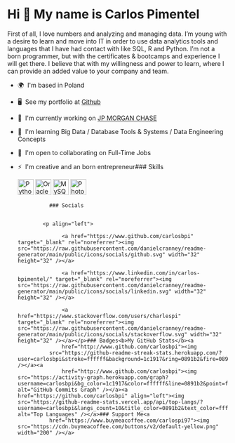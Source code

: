Hi 👋 My name is Carlos Pimentel
================================

First of all, I love numbers and analyzing and managing data. I’m young with a desire to learn and move into IT in order to use data analytics tools and languages that I have had contact with like SQL, R and Python. I’m not a born programmer, but with the certificates & bootcamps and experience I will get there. I believe that with my willingness and power to learn, where I can provide an added value to your company and team.

*   🌍  I'm based in Poland
*   🖥️  See my portfolio at [Github](http://github.com/carlosbpi)
*   🚀  I'm currently working on [JP MORGAN CHASE](http://www.jpmorganchase.com/)
*   🧠  I'm learning Big Data / Database Tools & Systems / Data Engineering Concepts
*   🤝  I'm open to collaborating on Full-Time Jobs
*   ⚡  I'm creative and an born entrepreneur### Skills<p align="left">
                                <a href="https://www.python.org/" target="_blank" rel="noreferrer"><img src="https://raw.githubusercontent.com/danielcranney/readme-generator/main/public/icons/skills/python-colored.svg" width="36" height="36" alt="Python" /></a>
                                <a href="https://www.oracle.com/uk/index.html" target="_blank" rel="noreferrer"><img src="https://raw.githubusercontent.com/danielcranney/readme-generator/main/public/icons/skills/oracle-colored.svg" width="36" height="36" alt="Oracle" /></a>
                                <a href="https://www.mysql.com/" target="_blank" rel="noreferrer"><img src="https://raw.githubusercontent.com/danielcranney/readme-generator/main/public/icons/skills/mysql-colored.svg" width="36" height="36" alt="MySQL" /></a>
                                <a href="https://www.adobe.com/uk/products/photoshop.html" target="_blank" rel="noreferrer"><img src="https://raw.githubusercontent.com/danielcranney/readme-generator/main/public/icons/skills/photoshop-colored.svg" width="36" height="36" alt="Photoshop" /></a>
                    </p>
                    
                  ### Socials
                  
                  
                <p align="left">
                          
                      <a href="https://www.github.com/carlosbpi" target="_blank" rel="noreferrer"><img src="https://raw.githubusercontent.com/danielcranney/readme-generator/main/public/icons/socials/github.svg" width="32" height="32" /></a>
                          
                      <a href="https://www.linkedin.com/in/carlos-bpimentel/" target="_blank" rel="noreferrer"><img src="https://raw.githubusercontent.com/danielcranney/readme-generator/main/public/icons/socials/linkedin.svg" width="32" height="32" /></a>
                          
                      <a href="https://www.stackoverflow.com/users/charlespi" target="_blank" rel="noreferrer"><img src="https://raw.githubusercontent.com/danielcranney/readme-generator/main/public/icons/socials/stackoverflow.svg" width="32" height="32" /></a></p>### Badges<b>My GitHub Stats</b><a
                      href="http://www.github.com/carlosbpi"><img
                  src="https://github-readme-streak-stats.herokuapp.com/?user=carlosbpi&stroke=ffffff&background=1c1917&ring=0891b2&fire=0891b2&currStreakNum=ffffff&currStreakLabel=0891b2&sideNums=ffffff&sideLabels=ffffff&dates=ffffff&hide_border=true" /></a><a
                      href="http://www.github.com/carlosbpi"><img src="https://activity-graph.herokuapp.com/graph?username=carlosbpi&bg_color=1c1917&color=ffffff&line=0891b2&point=ffffff&area_color=1c1917&area=true&hide_border=true&custom_title=GitHub%20Commits%20Graph" alt="GitHub Commits Graph" /></a><a href="https://github.com/carlosbpi" align="left"><img src="https://github-readme-stats.vercel.app/api/top-langs/?username=carlosbpi&langs_count=10&title_color=0891b2&text_color=ffffff&icon_color=0891b2&bg_color=1c1917&hide_border=true&locale=en&custom_title=Top%20%Languages" alt="Top Languages" /></a>### Support Me<a
                  href="https://www.buymeacoffee.com/carlospi97"><img src="https://cdn.buymeacoffee.com/buttons/v2/default-yellow.png" width="200" /></a>
